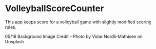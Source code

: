 # VolleyballScoreCounter

This app keeps score for a volleyball game with slightly modified scoring rules.

05/18 Background Image Credit - Photo by Vidar Nordli-Mathisen on Unsplash
